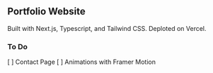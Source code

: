 ## Portfolio Website

Built with Next.js, Typescript, and Tailwind CSS. Deploted on Vercel. 

### To Do 
[ ] Contact Page
[ ] Animations with Framer Motion
